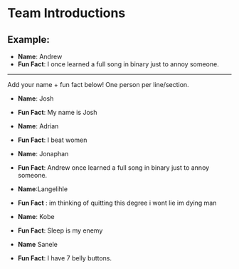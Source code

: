 # Team Introductions

## Example:
- **Name**: Andrew
- **Fun Fact**: I once learned a full song in binary just to annoy someone.

---

Add your name + fun fact below! One person per line/section.

- **Name**: Josh
- **Fun Fact**: My name is Josh

- **Name**: Adrian
- **Fun Fact**: I beat women

-  **Name**: Jonaphan
- **Fun Fact**: Andrew once learned a full song in binary just to annoy someone.

- **Name**:Langelihle
- **Fun Fact** : im thinking of quitting this degree i wont lie im dying man

- **Name**: Kobe
- **Fun Fact**: Sleep is my enemy

- **Name** Sanele
- **Fun Fact**: I have 7 belly buttons.
  
